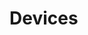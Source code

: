 # Devices




































































































